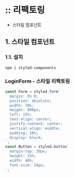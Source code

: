 <h1>:: 리팩토링 </h2>

- 스타일 컴포넌트

## 1. 스타일 컴포넌트

### 1.1. 설치

```shell
npm i styled-components
```

### LoginForm - 스타일 리팩토링

```jsx
const Form = styled.form`
  margin: 5% 0;
  position: absolute;
  width: 70%;
  height: 800px;
  left: 15%;
  text-align: center;
  justify-content: center;
  vertical-align: middle;
  padding: 10%;
  display: block;
`;
const Button = styled.button`
  margin-top: 20px;
  height: 15%;
  width: 40%;
  font-size: 24px;
`;
```

